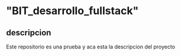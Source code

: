 # "BIT_desarrollo_fullstack"
## descripcion
Este repositorio es una prueba y aca esta la descripcion del proyecto